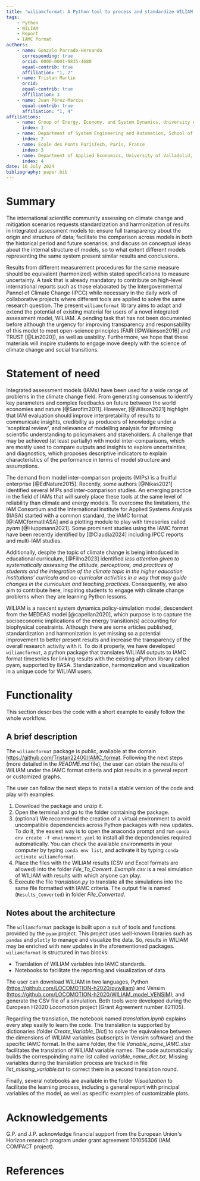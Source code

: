 ```yaml
---
title: 'wiliamcformat: A Python tool to process and standardize WILIAM outputs'
tags:
    - Python
	- WILIAM
	- Report
	- IAMC format
authors:
    - name: Gonzalo Parrado-Hernando
	  corresponding: true
	  orcid: 0000-0001-9835-4680
	  equal-contrib: true
	  affiliation: "1, 2" 
	- name: Tristan Martin
	  orcid:
	  equal-contrib: true
	  affiliation: 3
	- name: Juan Pérez-Marcos
	  equal-contrib: true
	  affiliation: "1, 4"
affiliations:
    - name: Group of Energy, Economy, and System Dynamics, University of Valladolid, Spain
	  index: 1
	- name: Department of System Engineering and Automation, School of Industrial Engineering, University of Valladolid, Spain
	  index: 2
	- name: Ecole des Ponts ParisTech, Paris, France
	  index: 3
	- name: Department of Applied Economics, University of Valladolid, Spain
	  index: 4
date: 16 July 2024
bibliography: paper.bib
---
```


# Summary
The international scientific community assessing on climate change and mitigation scenarios requests standardization and harmonization of results in integrated assessment models to: ensure full transparency about the origin and structure of data; facilitate the comparison across models in both the historical period and future scenarios; and discuss on conceptual ideas about the internal structure of models, so to what extent different models representing the same system present similar results and conclusions.

Results from different measurement procedures for the same measure should be equivalent (harmonized) within stated specifications to measure uncertainty. A task that is already mandatory to contribute on high-level international reports such as those elaborated by the Intergovernmental Pannel of Climate Change (IPCC) while necessary in the daily work of collaborative projects where different tools are applied to solve the same research question. The present `wiliamcformat` library aims to adapt and extend the potential of existing material for users of a novel integrated assessment model, WILIAM. A pending task that has not been documented before although the urgency for improving transparency and responsability of this model to meet open-science principles (FAIR [@Wilkinson2016] and TRUST [@Lin2020]), as well as usability. Furthermore, we hope that these materials will inspire students to engage move deeply with the science of climate change and social transitions.


# Statement of need
Integrated assessment models (IAMs) have been used for a wide range of problems in the climate change field. From generating consensus to identify key parameters and complex feedbacks on future between the world economies and nature [@Sarofim2011]. However, [@Wilson2021] highlight that IAM evaluation should improve interpretability of results to communicate insights, credibility as producers of knowledge under a 'sceptical review', and relevance of modelling analysis for informing scientific understanding to policymakers and stakeholders. A challenge that may be achieved (at least partially) with model inter-comparisons, which are mostly used to compare outputs and insights to explore uncertainties, and diagnostics, which proposes descriptive indicators to explain characteristics of the performance in terms of model structure and assumptions.

The demand from model inter-comparison projects (MIPs) is a fruitful enterprise [@EdNature2015]. Recently, some authors [@Nikas2021] identified several MIPs and inter-comparison studies. An emerging practice in the field of IAMs that will surely place these tools at the same level of reliability than climate and energy models. To overcome the limitations, the IAM Consortium and the International Institute for Applied Systems Analysis (IIASA) started with a common standard, the IAMC format [@IAMCformatIIASA] and a plotting module to play with timeseries called *pyam* [@Huppmann2021]. Some prominent studies using the IAMC format have been recently identified by [@Claudia2024] including IPCC reports and multi-IAM studies.

Additionally, despite the topic of climate change is being introduced in educational curriculum, [@Filho2023] identified *less attention given to systematically assessing the attitude, perceptions, and practices of students and the integration of the climate topic in the higher education institutions’ curricula and co-curricular activities in a way that may guide changes in the curriculum and teaching practices*. Consequently, we also aim to contribute here, inspiring students to engage with climate change problems when they are learning Python lessons. 

WILIAM is a nascent system dynamics policy-simulation model, descendent from the MEDEAS model [@capellan2020], which purpose is to capture the socioeconomic implications of the energy transition(s) accounting for biophysical constraints. Although there are some articles published, standardization and harmonization is yet missing so a potential improvement to better present results and increase the transparency of the overall research activity with it. To do it properly, we have developed `wiliamcformat`, a python package that translates WILIAM outputs to IAMC format timeseries for linking results with the existing aPython library called pyam, supported by IIASA. Standarization, harmonization and visualization in a unique code for WILIAM users.

# Functionality
This section describes the code with a short example to easily follow the whole workflow.

## A brief description

The `wiliamcformat` package is public, available at the domain https://github.com/Tristan22400/IAMC_format. Following the next steps (more detailed in the *README.md* file), the user can obtain the results of WILIAM under the IAMC format criteria and plot results in a general report or customized graphs.

The user can follow the next steps to install a stable version of the code and play with examples:

1. Download the package and unzip it.
2. Open the terminal and go to the folder containing the package.
3. (optional) We recommend the creation of a virtual environment to avoid uncompatible dependencies across Python packages with new updates. To do it, the easiest way is to open the anaconda prompt and run `conda env create -f environment.yaml` to install all the dependencies required automatically. You can check the available environments in your computer by typing `conda env list`, and activate it by typing `conda activate wiliamcformat`.
3. Place the files with the WILIAM results (CSV and Excel formats are allowed) into the folder *File_To_Convert*. *Example.csv* is a real simulation of WILIAM with results with which anyone can play. 
3. Execute the file *translation.py* to translate all the simulations into the same file formatted with IAMC criteria. The output file is named (`Results_Converted`) in folder *File_Converted*.

## Notes about the architecture

The `wiliamcformat` package is built upon a suit of tools and functions provided by the `pyam` project. This project uses well-known libraries such as `pandas` and `plotly` to manage and visualize the data. So, results in WILIAM may be enriched with new updates in the aforementioned packages. `wiliamcformat` is structured in two blocks:
- Translation of WILIAM variables into IAMC standards.
- Notebooks to facilitate the reporting and visualization of data.

The user can download WILIAM in two languages, Python (https://github.com/LOCOMOTION-h2020/pywiliam) and Vensim (https://github.com/LOCOMOTION-h2020/WILIAM_model_VENSIM), and generate the CSV file of a simulation. Both tools were developed during the European H2020 Locomotion project (Grant Agreement number 821105). 

Regarding the translation, the notebook named *translation.ipynb* explains every step easily to learn the code. The translation is supported by dictionaries (folder *Create_Variable_Dict*) to solve the equivalence between the dimensions of WILIAM variables (subscripts in Vensim software) and the specific IAMC format. In the same folder, the file *Variable_name_IAMC.xlsx* facilitates the translation of WILIAM variable names. The code automatically builds the correspoinding name list called *variable_name_dict.txt*. Missing variables during the translation process are tracked in file *list_missing_variable.txt* to correct them in a second translation round. 

Finally, several notebooks are available in the folder *Visualization* to facilitate the learning process, including a general report with principal variables of the model, as well as specific examples of customizable plots.

# Acknowledgements

G.P. and J.P. acknowledge financial support from the European Union's Horizon research program under grant agreement 101056306 (IAM COMPACT project).

# References